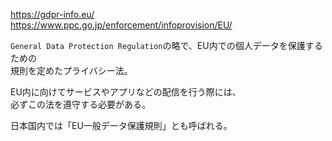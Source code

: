 <https://gdpr-info.eu/>  
<https://www.ppc.go.jp/enforcement/infoprovision/EU/>

`General Data Protection Regulation`の略で、EU内での個人データを保護するための  
規則を定めたプライバシー法。

EU内に向けてサービスやアプリなどの配信を行う際には、  
必ずこの法を遵守する必要がある。

日本国内では「EU一般データ保護規則」とも呼ばれる。